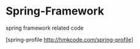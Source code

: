 Spring-Framework
================

spring framework related code

[spring-profile http://hmkcode.com/spring-profile]
